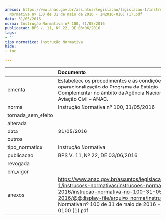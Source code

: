 ```yaml
---
anexos: https://www.anac.gov.br/assuntos/legislacao/legislacao-1/instrucoes-normativas/instrucoes-normativas-2016/instrucao-normativa-no-100-31-05-2016/@@display-file/arquivo_norma/Instrução
  Normativa nº 100 de 31 de maio de 2016 - IN2016-0100 (1).pdf
data: 31/05/2016
norma: Instrução Normativa nº 100, 31/05/2016
publicacao: BPS V. 11, Nº 22, DE 03/06/2016
tags:
- ''
tipo_normatico: Instrução Normativa
hide: 
- toc 
 
---
```


|                    | Documento                                                                                                                                                                                                                                           |
|:-------------------|:----------------------------------------------------------------------------------------------------------------------------------------------------------------------------------------------------------------------------------------------------|
| ementa             | Estabelece os procedimentos e as condições para operacionalização do Programa de Estágio Complementar no âmbito da Agência Nacional de Aviação Civil – ANAC.                                                                                        |
| norma              | Instrução Normativa nº 100, 31/05/2016                                                                                                                                                                                                              |
| tornada_sem_efeito |                                                                                                                                                                                                                                                     |
| alterada           |                                                                                                                                                                                                                                                     |
| data               | 31/05/2016                                                                                                                                                                                                                                          |
| outros             |                                                                                                                                                                                                                                                     |
| tipo_normatico     | Instrução Normativa                                                                                                                                                                                                                                 |
| publicacao         | BPS V. 11, Nº 22, DE 03/06/2016                                                                                                                                                                                                                     |
| revogada           |                                                                                                                                                                                                                                                     |
| em_vigor           |                                                                                                                                                                                                                                                     |
| anexos             | https://www.anac.gov.br/assuntos/legislacao/legislacao-1/instrucoes-normativas/instrucoes-normativas-2016/instrucao-normativa-no-100-31-05-2016/@@display-file/arquivo_norma/Instrução Normativa nº 100 de 31 de maio de 2016 - IN2016-0100 (1).pdf |